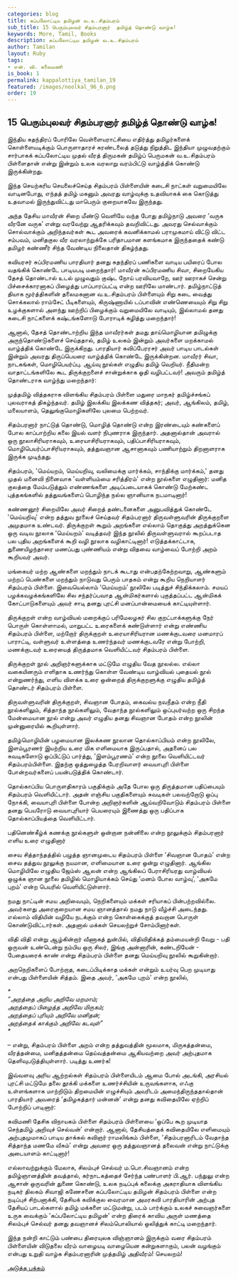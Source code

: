 ```yaml
---
categories: blog
title: கப்பலோட்டிய தமிழன் வ.உ.சிதம்பரம்
sub_title: ﻿15 பெரும்புலவர் சிதம்பரனார்  தமிழ்த் தொண்டு வாழ்க!
keywords: More, Tamil, Books
description: கப்பலோட்டிய தமிழன் வ.உ.சிதம்பரம்
author: Tamilan
layout: Ruby
tags:
- என். வி. கலைமணி
is_book: 1
permalink: kappalottiya_tamilan_19
featured: /images/noolkal_96_6.png
order: 19
---
```



## ﻿15 பெரும்புலவர் சிதம்பரனார் தமிழ்த் தொண்டு வாழ்க!

இந்திய சுதந்திரப் போரிலே வெள்ளையராட்சியை எதிர்த்து தமிழர்களைக் கொள்ளையடிக்கும் பொருளாதாரச் சுரண்டலைத் தடுத்து நிறுத்திட இந்தியா முழுவதற்கும் சார்பாகக் கப்பலோட்டிய முதல் வீரத் திருமகன் தமிழ்ப் பெருமகன் வ.உ.சிதம்பரம் பிள்ளைதான் என்று இன்றும் உலக வரலாறு வரம்பிட்டு வாழ்த்திக் கொண்டு இருக்கின்றது.

இந்த செயற்கரிய செயலைச்செய்த சிதம்பரம் பிள்ளையின் கடைசி நாட்கள் வறுமையிலே வாடினபோது, எந்தத் தமிழ் மகனும் அவரது வாழ்வுக்கு உதவியாகக் கை கொடுத்து உதவாமல் இருந்துவிட்டது மாபெரும் குறையாகவே இருந்தது.

அந்த தேசிய மாவீரன் சிறை மீண்டு வெளியே வந்த போது தமிழ்நாடு அவரை ‘வருக வீரனே வருக’ என்று வரவேற்று ஆதரிக்கவும் தவறிவிட்டது. அவரது செல்வாக்கும் சொல்வாக்கும் அறிந்தவர்கள் கூட அவரைக் கவனிக்காமல் பராமுகமாய் விட்டு விட்ட சம்பவம், மனிதகுல வீர வரலாற்றுக்கே பரிதாபமான களங்கமாக இருந்ததைக் கண்டு தமிழர் கண்ணீர் சிந்த வேண்டிய நிலைதான் திகழ்ந்தது.

கவியரசர் சுப்பிரமணிய பாரதியார் தனது சுதந்திரப் பணிகளை வாடிய பயிரைப் போல வதங்கிக் கொண்டே பாடியபடி மறைந்தார்! மாவீரன் சுப்பிரமணிய சிவா, சிறையேகிய தேசத் தொண்டால் உடல் முழுவதும் குஷ்ட நோய் பரவியவாறே, ஊர் ஊராகச் சென்று பிச்சைக்காரனாகப் பிழைத்து பாப்பாரப்பட்டி என்ற ஊரிலே மாண்டார். தமிழ்நாட்டுத் தியாக மூர்த்திகளின் தலைமகனான வ.உ.சிதம்பரம் பிள்ளையும் சிறு கடை வைத்து சொக்கலால் ராம்சேட் பீடிகளையும், கிருஷ்ணாயில் டப்பாவின் எண்ணெயையும் சிறு சிறு உழக்குகளால் அளந்து ஊற்றிப் பிழைக்கும் வறுமையிலே வாடியும், இல்லாமல் தனது கடைசி நாட்களைக் கஷ்டங்களோடு போராடிக் கழித்து மறைந்தார்!

ஆனால், தேசத் தொண்டாற்றிய இந்த மாவீரர்கள் தமது தாய்மொழியான தமிழுக்கு அருந்தொண்டுகளைச் செய்ததால், தமிழ் உலகம் இன்றும் அவர்களை மறக்காமல் வாழ்த்திக் கொண்டே இருக்கிறது. பாரதியார் கவிப்பேரரசர் அவர் பாடிய பாடல்கள் இன்றும் அவரது திருப்பெயரை வாழ்த்திக் கொண்டே இருக்கின்றன. மாவீரர் சிவா, நாடகங்கள், மொழிபெயர்ப்பு. ஆய்வு நூல்கள் எழுதிய தமிழ் வெறியர். நீதிமன்ற வாதாட்டங்களிலே கூட திருக்குறளைச் சான்றுக்காக ஓதி வழிபட்டவர்! அவரும் தமிழ்த் தொண்டராக வாழ்ந்து மறைந்தார்:

முத்தமிழ் வித்தகராக விளங்கிய சிதம்பரம் பிள்ளை மதுரை மாநகர் தமிழ்ச்சங்கப் புலவராகத் திகழ்ந்தவர். தமிழ் இலக்கிய இலக்கண வித்தகர்; அவர், ஆங்கிலம், தமிழ், மலையாளம், தெலுங்குமொழிகளிலே புலமை பெற்றவர்.

சிதம்பரனார் நாட்டுத் தொண்டு, மொழித் தொண்டு என்ற இரண்டையும் கண்களைப் போல காப்பாற்றிய கலை இயல் வளர் நிபுணராக இருந்தார். அதனால்தான் அவரால் ஒரு நூலாசிரியராகவும், உரையாசிரியராகவும், பதிப்பாசிரியராகவும், மொழிபெயர்ப்பாசிரியராகவும், தத்துவஞான ஆசானாகவும் பணியாற்றும் திறனாளராக இருக்க முடிந்தது.

சிதம்பரம், 'மெய்யறம், மெய்யறிவு, வலிமைக்கு மார்க்கம், சாந்திக்கு மார்க்கம்,' தனது முதல் மனைவி நினைவாக 'வள்ளியம்மை சரித்திரம்' என்ற நூல்களை எழுதினார்: மனித குலத்தை மேம்படுத்தும் எண்ணங்களை அடிப்படையாகக் கொண்டு மேற்கண்ட புத்தகங்களில் தத்துவங்களைப் பொழிந்த நல்ல ஞானியாக நடமாடினார்!

கண்ணனூர் சிறையிலே அவர் சிறைத் தண்டனைகளை அனுபவித்துக் கொண்டே 'மெய்யறிவு' என்ற தத்துவ நூலைச் செய்தவர் சிதம்பரனார் திருவள்ளுவரின் திருக்குறளை அமுதமாக உண்டவர். திருக்குறள் கூறும் அறங்களை எல்லாம் தொகுத்து அறத்துக்கென ஒரு வடிவ நூலாக ‘மெய்யறம்’ வடித்தவர் இந்த நூலில் திருவள்ளுவரால் கூறப்படாத பல புதிய அறங்களைக் கூறி வழி நூலாக வழிகாட்டினார்! எடுத்தக்காட்டாக, துணையிழந்தாரை மணப்பது புண்ணியம் என்று விதவை வாழ்வைப் போற்றி அறம் கூறியவர் அவர்.

மங்கையர் மற்ற ஆண்களை மறந்தும் நாடக் கூடாது என்பதற்கேற்றவாறு, ஆண்களும் மற்றப் பெண்களை மறந்தும் நாடுவது பெரும் பாதகம் என்று கூறிய நெறியாளர் சிதம்பரம் பிள்ளை. இவையெல்லாம் ‘மெய்யறம்’ நூலிலே படித்துச் சிந்திக்கலாம். சமயப் பழக்கவழக்கங்களிலே சில சந்தர்ப்பவாத ஆன்மிகர்களால் புகுத்தப்பட்ட ஆன்மிகக் கோட்பாடுகளையும் அவர் சாடி தனது புரட்சி மனப்பான்மையைக் காட்டியுள்ளார்.

திருக்குறள் என்ற வாழ்வியல் மறைக்குப் பரிமேலழகர் சில குறட்பாக்களுக்கு நேர் பொருள் கொள்ளாமல், மாறுபட்ட உரைகளைக் கண்டுள்ளார் என்று எண்ணிய சிதம்பரம் பிள்ளை, மற்றோர் திருக்குறள் உரையாசிரியரான மணக்குடவரை மனமாரப் பாராட்டி, வள்ளுவர் உள்ளத்தை உணர்ந்தவர் மணக்குடவரே என்று போற்றி, மணக்குடவர் உரையைத் திருத்தமாக வெளியிட்டவர் சிதம்பரம் பிள்ளை.

திருக்குறள் நூல் அறிஞர்களுக்காக மட்டுமே எழுதிய வேத நூலல்ல. எல்லா வகையினரும் எளிதாக உணர்ந்து கொள்ள வேண்டிய வாழ்வியல் புதையல் நூல் என்றுணர்ந்து, எளிய விளக்க உரை ஒன்றைத் திருக்குறளுக்கு எழுதிய தமிழ்த் தொண்டர் சிதம்பரம் பிள்ளை.

திருவள்ளுவரின் திருக்குறள், சிவஞான போதம், கைவல்ய நவநீதம் என்ற நீதி நூல்களிலும், சித்தாந்த நூல்களிலும், வேதாந்த நூல்களிலும் ஒப்புயர்வற்ற ஒரு சிறந்த மேன்மையான நூல் என்று அவர் எழுதிய தனது சிவஞான போதம் என்ற நூலின் முன்னுரையில் கூறியுள்ளார்.

தமிழ்மொழியின் பழமையான இலக்கண நூலான தொல்காப்பியம் என்ற நூலிலே, இளம்பூரணர் இயற்றிய உரை மிக எளிமையாக இருப்பதால், அதனைப் பல சுவடிகளோடு ஒப்பிட்டுப் பார்த்து, ‘இளம்பூரணம்’ என்ற நூலை வெளியிட்டவர் சிதம்பரம்பிள்ளை. இதற்கு ஒத்துழைத்த பேரறிவாளர் வையாபுரி பிள்ளை போன்றவர்களைப் பயன்படுத்திக் கொண்டார்.

தொல்காப்பிய பொருளதிகாரம் பகுதிக்கும் அதே போல ஒரு திருத்தமான பதிப்பையும் சிதம்பரம் வெளியிட்டார். அதன் எஞ்சிய பகுதிகளையும் சுவடிகள் பலவற்றோடு ஒப்பு நோக்கி, வையாபுரி பிள்ளை போன்ற அறிஞர்களின் ஆய்வறிவோடும் சிதம்பரம் பிள்ளை தனது பெயரோடு வையாபுரியார் பெயரையும் இணைத்து ஒரு பதிப்பாக தொல்காப்பியத்தை வெளியிட்டார்.

பதினெண்கீழ்க் கணக்கு நூல்களுள் ஒன்றான நன்னிலை என்ற நூலுக்கும் சிதம்பரனார் எளிய உரை எழுதினார்

சைவ சித்தாந்தத்தில் பழுத்த ஞானமுடைய சிதம்பரம் பிள்ளை ‘சிவஞான போதம்’ என்ற சைவ தத்துவ நூலுக்கு நயமான, எளிமையான உரை ஒன்று எழுதினார். ஆங்கில மொழியிலே எழுதிய ஜேம்ஸ் ஆலன் என்ற ஆங்கிலப் பேராசிரியரது வாழ்வியல் ஒழுக்க ஞான நூலை தமிழில் மொழியாக்கம் செய்து ‘மனம் போல வாழ்வு’, ‘அகமே புறம்’ என்ற பெயரில் வெளியிட்டுள்ளார்.

நமது நாட்டின் சமய அறிவையும், நெறிகளையும் மக்கள் சரியாகப் பின்பற்றவில்லை. அவர்களது அரைகுறையான சமய ஞானத்தால் நமது நாடு வீழ்ச்சி அடைந்தது. எல்லாம் விதியின் வழியே நடக்கும் என்ற கொள்கைக்குத் தவறான பொருள் கொண்டுவிட்டார்கள். அதனால் மக்கள் செயலற்றுச் சோம்பினார்கள்.

விதி விதி என்று ஆழ்கின்றார் வீணாகத் துன்பில், விதிவிதிக்கத் தம்மையன்றி வேறு - பதி ஒருவன் உண்டென்று நம்பிய ஒரு சிலர், இங்கு அன்னாரின், கண்டறியேன் - பேதையரைக் காண் என்று சிதம்பரம் பிள்ளை தனது மெய்யறிவு நூலில் கூறுகின்றார்.

அறநெறிகளைப் போற்றாத, கடைப்பிடிக்காத மக்கள் என்றும் உயர்வு பெற முடியாது என்பது பிள்ளையின் சித்தம். இதை அவர், ‘அகமே புறம்’ என்ற நூலில்,

_*  
“அறத்தை அறிய அறிவே மறமாம்;  
அறத்தைப் பிழைத்த அறிவே மிருகம்;  
அறத்தைப் புரியும் அறிவே மனிதன்;  
அறத்தைக் காக்கும் அறிவே கடவுள்”  
*_

– என்று, சிதம்பரம் பிள்ளை அறம் என்ற தத்துவத்தின் மூலமாக, மிருகத்தன்மை, வீரத்தன்மை, மனிதத்தன்மை தெய்வத்தன்மை ஆகியவற்றை அவர் அற்புதமாக தெளிவுபடுத்தியுள்ளார். படித்து உணர்க!

இவ்வளவு அரிய ஆற்றல்கள் சிதம்பரம் பிள்ளையிடம் ஆமை போல் அடங்கி, அரசியல் புரட்சி மட்டுமே தலை தூக்கி மக்களை உணர்ச்சியின் உருவங்களாக, எஃகு உள்ளங்களாக மாற்றிடும் திறமையின் எழுச்சியும் அவரிடம் அமைந்திருந்ததால்தான் பாரதியார் அவரைத் ‘தமிழகத்தார் மன்னன்’ என்று தனது கவிதையிலே ஏற்றிப் போற்றிப் பாடினார்:

கவிமணி தேசிக விநாயகம் பிள்ளை சிதம்பரம் பிள்ளையை ‘ஒப்பே கூற முடியாத செந்தமிழ் அறிவுச் செல்வன்’ என்றார். ஆனால், தேசியத்தைக் கவிதையிலே எளிமையும் அற்புதமுமாகப் பாடிய தாக்கல் கவிஞர் ராமலிங்கம் பிள்ளை, ‘சிதம்பரனாரிடம் வேதாந்த சித்தாந்த மணமே வீசும்’ என்று அவரை ஒரு தத்துவஞானத் தலைவன் என்று நாட்டுக்கு அடையாளம் காட்டினார்!

எல்லாவற்றுக்கும் மேலாக, சிலம்புச் செல்வர் ம.பொ.சிவஞானம் என்ற தமிழ்ஞானத்தின் தவத்தால், கர்நாடகத்தைச் சேர்ந்த பண்பாளர் பி.ஆர். பந்துலு என்ற ஆசான் ஒருவரின் துணை கொண்டு, உலக நடிப்புக் கலைக்கு அகராதியாக விளங்கிய நடிகர் திலகம் சிவாஜி கணேசனை கப்பலோட்டிய தமிழன் சிதம்பரம் பிள்ளை என்ற நடிப்புச் சிற்பனாக்கி, தேசியக் கவிக்குல வைரமான அமரகவி பாரதியாரின் அற்புத தேசியப் பாடல்களால் தமிழ் மக்களை மட்டுமன்று, படம் பார்க்கும் உலகச் சுவைஞர்களை உருக வைக்கும் ‘கப்பலோட்டிய தமிழன்’ என்ற திரைக் காவிய அருள் மணத்தை சிலம்புச் செல்வர் தனது தவஞானச் சிலம்பொலியால் ஒலித்துக் காட்டி மறைந்தார்.

இந்த நன்றி காட்டும் பண்பை திரையுலக விஞ்ஞானம் இருக்கும் வரை சிதம்பரம் பிள்ளையின் விடுதலை வீரம் வாழையடி வாழையென கன்றுகளாகும், பலன் வழங்கும் என்பது உறுதி வாழ்க சிதம்பரனாரின் முத்தமிழ் அதிவீரம்! செயலறம்!

[அடுத்த பக்கம்](kappalottiya_tamilan_20)